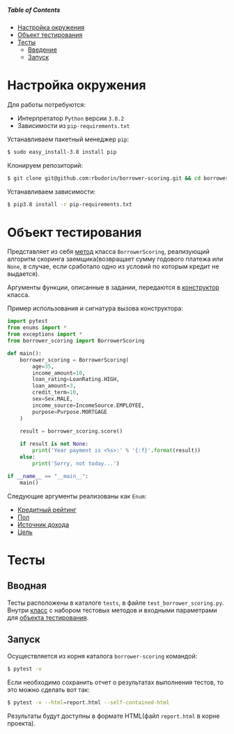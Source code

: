 ##### Table of Contents  
* [Настройка окружения](#настройка-окружения)
* [Объект тестирования](#объект-тестирования)
* [Тесты](#тесты)
  * [Введение](#введение)
  * [Запуск](#запуск)

# Настройка окружения

Для работы потребуются:

* Интерпретатор `Python` версии `3.8.2`
* Зависимости из `pip-requirements.txt`

Устанавливаем пакетный менеджер `pip`:
```bash
$ sudo easy_install-3.8 install pip
```
Клонируем репозиторий:
```bash
$ git clone git@github.com:rbudorin/borrower-scoring.git && cd borrower-scoring
```
Устанавливаем зависимости:
```bash
$ pip3.8 install -r pip-requirements.txt
```
# Объект тестирования

Представляет из себя [метод](https://github.com/rbudorin/borrower-scoring/blob/master/borrower_scoring.py#L55) класса `BorrowerScoring`, реализующий алгоритм скоринга заемщика(возвращает сумму годового платежа или `None`, в случае, если сработало одно из условий по которым кредит не выдается). 

Аргументы функции, описанные в задании, передаются в [конструктор](https://github.com/rbudorin/borrower-scoring/blob/master/borrower_scoring.py#L21) класса.

Пример использования и сигнатура вызова конструктора:

```Python
import pytest
from enums import *
from exceptions import *
from borrower_scoring import BorrowerScoring

def main():
    borrower_scoring = BorrowerScoring(
        age=35,
        income_amount=10,
        loan_rating=LoanRating.HIGH,
        loan_amount=3,
        credit_term=10,
        sex=Sex.MALE,
        income_source=IncomeSource.EMPLOYEE,
        purpose=Purpose.MORTGAGE
    )

    result = borrower_scoring.score()
    
    if result is not None:
        print('Year payment is <%s>:' % '{:f}'.format(result))
    else:
        print('Sorry, not today...')

if __name__ == "__main__":
    main()
```

Следующие аргументы реализованы как `Enum`:

* [Кредитный рейтинг](https://github.com/rbudorin/borrower-scoring/blob/master/enums.py#L7)
* [Пол](https://github.com/rbudorin/borrower-scoring/blob/master/enums.py#L48)
* [Источник дохода](https://github.com/rbudorin/borrower-scoring/blob/master/enums.py#L32)
* [Цель](https://github.com/rbudorin/borrower-scoring/blob/master/enums.py#L24)

# Тесты

## Вводная

Тесты расположены в каталоге `tests`, в файле `test_borrower_scoring.py`. Внутри [класс](https://github.com/rbudorin/borrower-scoring/blob/master/test/test_borrower_scoring.py#L10) с набором тестовых методов и входными параметрами для [объекта тестирования](#объект-тестирования).

## Запуск

Осуществляется из корня каталога `borrower-scoring` командой:

```bash
$ pytest -v
```

Если необходимо сохранить отчет о результатах выполнения тестов, то это можно сделать вот так:

```bash
$ pytest -v --html=report.html --self-contained-html
```

Результаты будут доступны в формате HTML(файл `report.html` в корне проекта).
